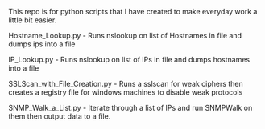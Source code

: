 This repo is for python scripts that I have created to make everyday work a little bit easier.

Hostname_Lookup.py - Runs nslookup on list of Hostnames in file and dumps ips into a file

IP_Lookup.py - Runs nslookup on list of IPs in file and dumps hostnames into a file

SSLScan_with_File_Creation.py - Runs a sslscan for weak ciphers then creates a registry file for windows machines to disable weak protocols

SNMP_Walk_a_List.py - Iterate through a list of IPs and run SNMPWalk on them then output data to a file.
